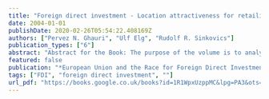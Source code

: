```yaml
---
title: "Foreign direct investment - Location attractiveness for retailing firms in the European Union"
date: 2004-01-01
publishDate: 2020-02-26T05:54:22.408169Z
authors: ["Pervez N. Ghauri", "Ulf Elg", "Rudolf R. Sinkovics"]
publication_types: ["6"]
abstract: "Abstract for the Book: The purpose of the volume is to analyze the impact of European Union on inward foreign direct investment in Europe and to discuss what type of effects are being created by this race for FDI. The volume deals with two levels of discussion: First, by looking at the policy issues as addressed by the EU authorities and incentive regimes exercised in single countries by local governments. Second, by looking at company strategies towards location selection and whether there is a trend towards concentration in some countries or regions. Although academically it is still under discussion, most countries believe that inward foreign direct investment is beneficial for local economies. It is considered positive not only for job opportunities but also for tax income, technological development and competitiveness of local firms. Countries thus create different type of incentives for foreign firms, such as; direct incentives/subsidies, tax relief, soft loans and preferred handling. This race for attracting inward FDI has been intensified in the European Union. However, there has hardly been any research to understand the impact of EU on the competition among EU-countries to attract FDI. This volume will investigate whether there is such a race or not and provide evidence from different countries. // Abstract for the Chapter: Foreign direct investment and company's location decisions in Europe have attracted much attention from competitors, consumers, academics and governments. Empirical evidence has been provided in the literature with particular attention given to manufacturing investments. The main thrust in the study of this \"race for FDI\" has been the relationship between competition and trade policy, regional development, employment generation and industrial regeneration (Oxelheim 1993). From an academic perspective it appears worthwhile to investigate in how far the increase in the importance of the service sector is also reflected in the attention it is given with respect to attracting service-FDI. We particularly look into retailing companies because during the last decade, retailing has rapidly become more and more internationalised and retailing firms are creating high levels of value-added by means of domestic job-creation and local purchasing. Literature also suggests that the retail internationalisation process is idiosyncratic, related to retail-specific advantages, dimensional factors and management factors (Alexander 1990; Vida 2000; Vida, Reardon, and Fairhurst 2000). Successful retail expansion involves the development of a set of network contacts with different actors and interest groups on that market, as well as good relationships with suppliers and other business partners. Furthermore, a solid understanding of the market in terms of consumer demands, the competitors and their strengths and weaknesses, legal and political factors, etc. is required."
featured: false
publication: "*European Union and the Race for Foreign Direct Investment in Europe*"
tags: ["FDI", "foreign direct investment", ""]
url_pdf: "https://books.google.co.uk/books?id=1R1WpxUzppMC&lpg=PA3&ots=pyvTEhepAr&dq=European%20Union%20and%20the%20Race%20for%20Foreign%20Direct%20Investment%20in%20Europe&lr&pg=PA3#v=onepage&q=European%20Union%20and%20the%20Race%20for%20Foreign%20Direct%20Investment%20in%20Europe&f=false"
---
```


